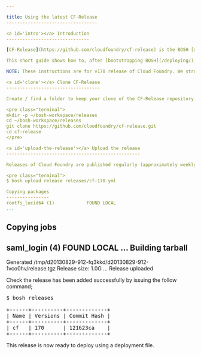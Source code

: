 ```yaml
---

title: Using the latest CF-Release
----------------------------------

<a id='intro'></a> Introduction
-------------------------------

[CF-Release](https://github.com/cloudfoundry/cf-release) is the BOSH [release](/bosh/reference/index.html#bosh-release) repository for Cloud Foundry. Use this with a custom manifest for your environment to deploy Cloud Foundry.

This short guide shows how to, after [bootstrapping BOSH](/deploying/), create a Cloud Foundry release ready to deploy to your environment.

NOTE: These instructions are for v170 release of Cloud Foundry. We strongly recommend using the [highest final version tag of cf-release](https://github.com/cloudfoundry/cf-release/releases). Though modifications may be required to the deployment manifest later on.

<a id='clone'></a> Clone CF-Release
-----------------------------------

Create / find a folder to keep your clone of the CF-Release repository and clone it from Github;

<pre class="terminal">
mkdir -p ~/bosh-workspace/releases
cd ~/bosh-workspace/releases
git clone https://github.com/cloudfoundry/cf-release.git
cd cf-release
</pre>

<a id='upload-the-release'></a> Upload the release
--------------------------------------------------

Releases of Cloud Foundry are published regularly (approximately weekly) and you upload them to your bosh using `bosh upload release` where the cf-170.yml file should be substituted with the cf-release version, which we recommend to be the [highest final version tag of cf-release](https://github.com/cloudfoundry/cf-release/releases):

<pre class="terminal">
$ bosh upload release releases/cf-170.yml

Copying packages
----------------
rootfs_lucid64 (1)            FOUND LOCAL
...
```

Copying jobs
------------
saml_login (4)                FOUND LOCAL
...
Building tarball
----------------
Generated /tmp/d20130829-912-fq3kkd/d20130829-912-1vco0hv/release.tgz
Release size: 1.0G
...
Release uploaded
</pre>

Check the release has been added successfully by issuing the follow command;

<pre class="terminal">
$ bosh releases

+------+----------+-------------+
| Name | Versions | Commit Hash |
+------+----------+-------------+
| cf   | 170      | 121623ca    |
+------+----------+-------------+
</pre>

This release is now ready to deploy using a deployment file.
